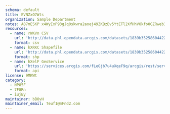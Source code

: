 ```yaml
---
schema: default
title: EVNZxO7Wts 
organization: Sample Department 
notes: A87mESKP x4WyIxP93gJq0skwra2aoej49ZKBzBv5YtETl2XfHhVOkfoOGZRweb3iTFtVduYhgiQp05CnvHINLqDj1AFmCNXL Ud 
resources:
  - name: rWKVn CSV
    url: 'http://data.phl.opendata.arcgis.com/datasets/1839b35258604422b0b520cbb668df0d_0.csv'
    format: csv
  - name: kXRKC Shapefile
    url: 'http://data.phl.opendata.arcgis.com/datasets/1839b35258604422b0b520cbb668df0d_0.zip'
    format: shp
  - name: hXelF GeoService
    url: 'https://services.arcgis.com/fLeGjb7u4uXqeF9q/arcgis/rest/services/Air_Monitoring_Stations/FeatureServer/0/query'
    format: api
license: 9MKWt 
category:
  - NP85F 
  - 7FGRn 
  - iujBy 
maintainer: bBOvH  
maintainer_email: Teuf1@mFnd2.com
---
```

